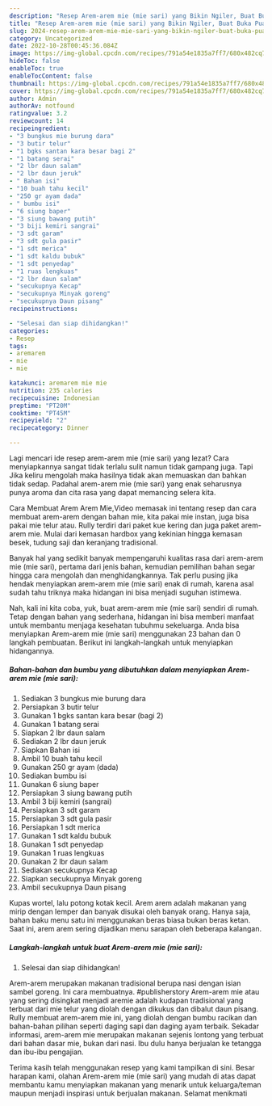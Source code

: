 ```yaml
---
description: "Resep Arem-arem mie (mie sari) yang Bikin Ngiler, Buat Buka Puasa Enak Banget"
title: "Resep Arem-arem mie (mie sari) yang Bikin Ngiler, Buat Buka Puasa Enak Banget"
slug: 2024-resep-arem-arem-mie-mie-sari-yang-bikin-ngiler-buat-buka-puasa-enak-banget
category: Uncategorized
date: 2022-10-28T00:45:36.084Z
image: https://img-global.cpcdn.com/recipes/791a54e1835a7ff7/680x482cq70/arem-arem-mie-mie-sari-foto-resep-utama.jpg
hideToc: false
enableToc: true
enableTocContent: false
thumbnail: https://img-global.cpcdn.com/recipes/791a54e1835a7ff7/680x482cq70/arem-arem-mie-mie-sari-foto-resep-utama.jpg
cover: https://img-global.cpcdn.com/recipes/791a54e1835a7ff7/680x482cq70/arem-arem-mie-mie-sari-foto-resep-utama.jpg
author: Admin
authorAv: notfound
ratingvalue: 3.2
reviewcount: 14
recipeingredient:
- "3 bungkus mie burung dara"
- "3 butir telur"
- "1 bgks santan kara besar bagi 2"
- "1 batang serai"
- "2 lbr daun salam"
- "2 lbr daun jeruk"
- " Bahan isi"
- "10 buah tahu kecil"
- "250 gr ayam dada"
- " bumbu isi"
- "6 siung baper"
- "3 siung bawang putih"
- "3 biji kemiri sangrai"
- "3 sdt garam"
- "3 sdt gula pasir"
- "1 sdt merica"
- "1 sdt kaldu bubuk"
- "1 sdt penyedap"
- "1 ruas lengkuas"
- "2 lbr daun salam"
- "secukupnya Kecap"
- "secukupnya Minyak goreng"
- "secukupnya Daun pisang"
recipeinstructions:

- "Selesai dan siap dihidangkan!"
categories:
- Resep
tags:
- aremarem
- mie
- mie

katakunci: aremarem mie mie 
nutrition: 235 calories
recipecuisine: Indonesian
preptime: "PT20M"
cooktime: "PT45M"
recipeyield: "2"
recipecategory: Dinner

---
```



Lagi mencari ide resep arem-arem mie (mie sari) yang lezat? Cara menyiapkannya sangat tidak terlalu sulit namun tidak gampang juga. Tapi Jika keliru mengolah maka hasilnya tidak akan memuaskan dan bahkan tidak sedap. Padahal arem-arem mie (mie sari) yang enak seharusnya punya aroma dan cita rasa yang dapat memancing selera kita.


Cara Membuat Arem Arem Mie,Video memasak ini tentang resep dan cara membuat arem-arem dengan bahan mie, kita pakai mie instan, juga bisa pakai mie telur atau. Rully terdiri dari paket kue kering dan juga paket arem-arem mie. Mulai dari kemasan hardbox yang kekinian hingga kemasan besek, tudung saji dan keranjang tradisional.

Banyak hal yang sedikit banyak mempengaruhi kualitas rasa dari arem-arem mie (mie sari), pertama dari jenis bahan, kemudian pemilihan bahan segar hingga cara mengolah dan menghidangkannya. Tak perlu pusing jika hendak menyiapkan arem-arem mie (mie sari) enak di rumah, karena asal sudah tahu triknya maka hidangan ini bisa menjadi suguhan istimewa.


Nah, kali ini kita coba, yuk, buat arem-arem mie (mie sari) sendiri di rumah. Tetap dengan bahan yang sederhana, hidangan ini bisa memberi manfaat untuk membantu menjaga kesehatan tubuhmu sekeluarga. Anda bisa menyiapkan Arem-arem mie (mie sari) menggunakan 23 bahan dan 0 langkah pembuatan. Berikut ini langkah-langkah untuk menyiapkan hidangannya.

<!--inarticleads1-->

##### Bahan-bahan dan bumbu yang dibutuhkan dalam menyiapkan Arem-arem mie (mie sari):

1. Sediakan 3 bungkus mie burung dara
1. Persiapkan 3 butir telur
1. Gunakan 1 bgks santan kara besar (bagi 2)
1. Gunakan 1 batang serai
1. Siapkan 2 lbr daun salam
1. Sediakan 2 lbr daun jeruk
1. Siapkan  Bahan isi
1. Ambil 10 buah tahu kecil
1. Gunakan 250 gr ayam (dada)
1. Sediakan  bumbu isi
1. Gunakan 6 siung baper
1. Persiapkan 3 siung bawang putih
1. Ambil 3 biji kemiri (sangrai)
1. Persiapkan 3 sdt garam
1. Persiapkan 3 sdt gula pasir
1. Persiapkan 1 sdt merica
1. Gunakan 1 sdt kaldu bubuk
1. Gunakan 1 sdt penyedap
1. Gunakan 1 ruas lengkuas
1. Gunakan 2 lbr daun salam
1. Sediakan secukupnya Kecap
1. Siapkan secukupnya Minyak goreng
1. Ambil secukupnya Daun pisang


Kupas wortel, lalu potong kotak kecil. Arem arem adalah makanan yang mirip dengan lemper dan banyak disukai oleh banyak orang. Hanya saja, bahan baku menu satu ini menggunakan beras biasa bukan beras ketan. Saat ini, arem arem sering dijadikan menu sarapan oleh beberapa kalangan. 

<!--inarticleads2-->

##### Langkah-langkah untuk buat Arem-arem mie (mie sari):


1. Selesai dan siap dihidangkan!

Arem-arem merupakan makanan tradisional berupa nasi dengan isian sambel goreng. Ini cara membuatnya. #publisherstory Arem-arem mie atau yang sering disingkat menjadi aremie adalah kudapan tradisional yang terbuat dari mie telur yang diolah dengan dikukus dan dibalut daun pisang. Rully membuat arem-arem mie ini, yang diolah dengan bumbu racikan dan bahan-bahan pilihan seperti daging sapi dan daging ayam terbaik. Sekadar informasi, arem-arem mie merupakan makanan sejenis lontong yang terbuat dari bahan dasar mie, bukan dari nasi. Ibu dulu hanya berjualan ke tetangga dan ibu-ibu pengajian. 

Terima kasih telah menggunakan resep yang kami tampilkan di sini. Besar harapan kami, olahan Arem-arem mie (mie sari) yang mudah di atas dapat membantu kamu menyiapkan makanan yang menarik untuk keluarga/teman maupun menjadi inspirasi untuk berjualan makanan. Selamat menikmati
